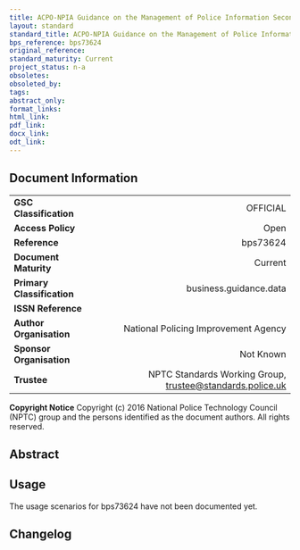 ```yaml
---
title: ACPO-NPIA Guidance on the Management of Police Information Second Edition 2010
layout: standard
standard_title: ACPO-NPIA Guidance on the Management of Police Information Second Edition 2010
bps_reference: bps73624
original_reference: 
standard_maturity: Current
project_status: n-a
obsoletes: 
obsoleted_by: 
tags: 
abstract_only:
format_links:
html_link: 
pdf_link: 
docx_link: 
odt_link: 
---
```

## Document Information

|||
| :------- | ------: |
| **GSC Classification**     | OFFICIAL |
| **Access Policy**          | Open |
| **Reference**              | bps73624  |
| **Document Maturity**      | Current |
| **Primary Classification** | business.guidance.data |
| **ISSN Reference**         |  |
| **Author Organisation**    |National Policing Improvement Agency|
| **Sponsor Organisation**   |Not Known|
| **Trustee**                | NPTC Standards Working Group, <a href="mailto:trustee@standards.police.uk?subject=bps73624 ACPO-NPIA Guidance on the Management of Police Information Second Edition 2010">trustee@standards.police.uk |

**Copyright Notice**
Copyright (c) 2016 National Police Technology Council (NPTC) group and the persons identified as the document authors. All rights reserved.

## Abstract

        
## Usage
The usage scenarios for bps73624 have not been documented yet.

## Changelog

